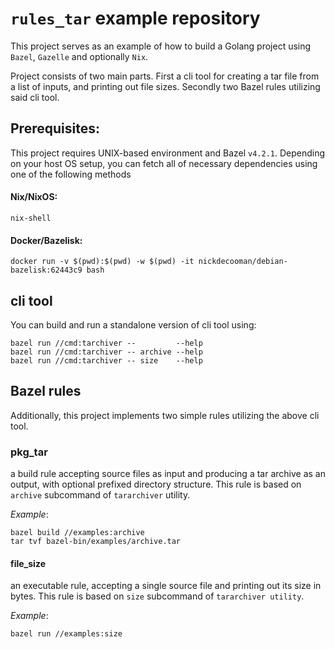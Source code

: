 # `rules_tar` example repository
This project serves as an example of how to build a Golang project using `Bazel`, `Gazelle` and optionally `Nix`.

Project consists of two main parts. First a cli tool for creating a tar file from a list of inputs, and printing out file sizes. Secondly two Bazel rules utilizing said cli tool.

## Prerequisites:
This project requires UNIX-based environment and Bazel `v4.2.1`.
Depending on your host OS setup, you can fetch all of necessary dependencies using one of the following methods
#### Nix/NixOS: 
```
nix-shell
```
####  Docker/Bazelisk: 
```
docker run -v $(pwd):$(pwd) -w $(pwd) -it nickdecooman/debian-bazelisk:62443c9 bash
```

## cli tool
You can build and run a standalone version of cli tool using:
```
bazel run //cmd:tarchiver --         --help
bazel run //cmd:tarchiver -- archive --help
bazel run //cmd:tarchiver -- size    --help
```

## Bazel rules
Additionally, this project implements two simple rules utilizing the above cli tool.

### pkg_tar
a build rule accepting source files as input and producing a tar archive as an output, with optional prefixed directory structure. This rule is based on `archive` subcommand of `tararchiver` utility.

*Example*: 
```
bazel build //examples:archive
tar tvf bazel-bin/examples/archive.tar
```

#### file_size
 an executable rule, accepting a single source file and printing out its size in bytes. This rule is based on `size` subcommand of `tararchiver utility`.

*Example*:
```
bazel run //examples:size
```
